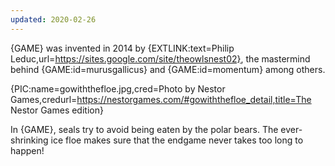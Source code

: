 ```yaml
---
updated: 2020-02-26
---
```


{GAME} was invented in 2014 by {EXTLINK:text=Philip Leduc,url=https://sites.google.com/site/theowlsnest02}, the mastermind behind {GAME:id=murusgallicus} and {GAME:id=momentum} among others.

{PIC:name=gowiththefloe.jpg,cred=Photo by Nestor Games,credurl=https://nestorgames.com/#gowiththefloe_detail,title=The Nestor Games edition}

In {GAME}, seals try to avoid being eaten by the polar bears. The ever-shrinking ice floe makes sure that the endgame never takes too long to happen!
